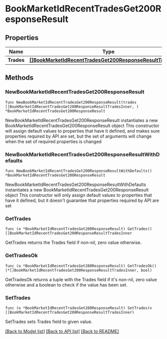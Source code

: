 # BookMarketIdRecentTradesGet200ResponseResult

## Properties

Name | Type | Description | Notes
------------ | ------------- | ------------- | -------------
**Trades** | [**[]BookMarketIdRecentTradesGet200ResponseResultTradesInner**](BookMarketIdRecentTradesGet200ResponseResultTradesInner.md) |  | 

## Methods

### NewBookMarketIdRecentTradesGet200ResponseResult

`func NewBookMarketIdRecentTradesGet200ResponseResult(trades []BookMarketIdRecentTradesGet200ResponseResultTradesInner, ) *BookMarketIdRecentTradesGet200ResponseResult`

NewBookMarketIdRecentTradesGet200ResponseResult instantiates a new BookMarketIdRecentTradesGet200ResponseResult object
This constructor will assign default values to properties that have it defined,
and makes sure properties required by API are set, but the set of arguments
will change when the set of required properties is changed

### NewBookMarketIdRecentTradesGet200ResponseResultWithDefaults

`func NewBookMarketIdRecentTradesGet200ResponseResultWithDefaults() *BookMarketIdRecentTradesGet200ResponseResult`

NewBookMarketIdRecentTradesGet200ResponseResultWithDefaults instantiates a new BookMarketIdRecentTradesGet200ResponseResult object
This constructor will only assign default values to properties that have it defined,
but it doesn't guarantee that properties required by API are set

### GetTrades

`func (o *BookMarketIdRecentTradesGet200ResponseResult) GetTrades() []BookMarketIdRecentTradesGet200ResponseResultTradesInner`

GetTrades returns the Trades field if non-nil, zero value otherwise.

### GetTradesOk

`func (o *BookMarketIdRecentTradesGet200ResponseResult) GetTradesOk() (*[]BookMarketIdRecentTradesGet200ResponseResultTradesInner, bool)`

GetTradesOk returns a tuple with the Trades field if it's non-nil, zero value otherwise
and a boolean to check if the value has been set.

### SetTrades

`func (o *BookMarketIdRecentTradesGet200ResponseResult) SetTrades(v []BookMarketIdRecentTradesGet200ResponseResultTradesInner)`

SetTrades sets Trades field to given value.



[[Back to Model list]](../README.md#documentation-for-models) [[Back to API list]](../README.md#documentation-for-api-endpoints) [[Back to README]](../README.md)


